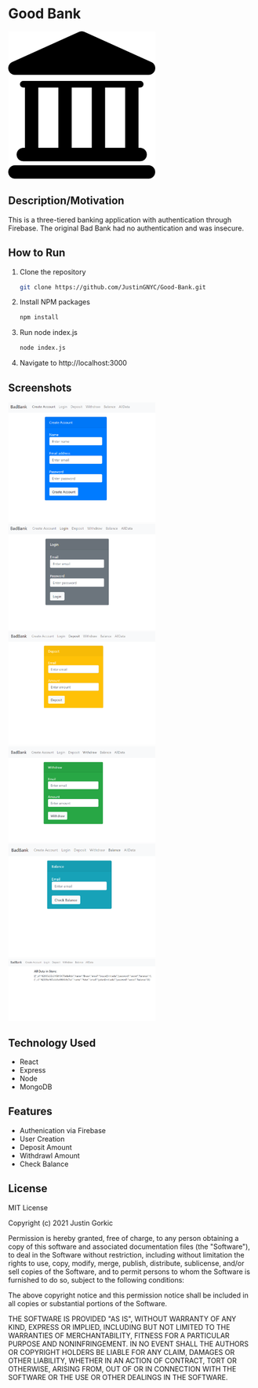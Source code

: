 # Good Bank
 <img src= "public/bank.png" width='300'/>

## Description/Motivation
This is a three-tiered banking application with authentication through Firebase. The original Bad Bank had no authentication and was insecure.

## How to Run
1.  Clone the repository
    ```sh
    git clone https://github.com/JustinGNYC/Good-Bank.git
    ```
2.  Install NPM packages
    ```sh
    npm install
    ```
3.  Run node index.js
    ```sh
    node index.js
    ```
4.  Navigate to http://localhost:3000

## Screenshots
<img src= "screenshots/1.png" width='300'/>
<img src= "screenshots/2.png" width='300'/>
<img src= "screenshots/3.png" width='300'/>
<img src= "screenshots/4.png" width='300'/>
<img src= "screenshots/5.png" width='300'/>
<img src= "screenshots/6.png" width='300'/>

## Technology Used
- React
- Express
- Node
- MongoDB 

## Features
- Authenication via Firebase
- User Creation
- Deposit Amount
- Withdrawl Amount
- Check Balance


## License
MIT License

Copyright (c) 2021 Justin Gorkic

Permission is hereby granted, free of charge, to any person obtaining a copy
of this software and associated documentation files (the "Software"), to deal
in the Software without restriction, including without limitation the rights
to use, copy, modify, merge, publish, distribute, sublicense, and/or sell
copies of the Software, and to permit persons to whom the Software is
furnished to do so, subject to the following conditions:

The above copyright notice and this permission notice shall be included in all
copies or substantial portions of the Software.

THE SOFTWARE IS PROVIDED "AS IS", WITHOUT WARRANTY OF ANY KIND, EXPRESS OR
IMPLIED, INCLUDING BUT NOT LIMITED TO THE WARRANTIES OF MERCHANTABILITY,
FITNESS FOR A PARTICULAR PURPOSE AND NONINFRINGEMENT. IN NO EVENT SHALL THE
AUTHORS OR COPYRIGHT HOLDERS BE LIABLE FOR ANY CLAIM, DAMAGES OR OTHER
LIABILITY, WHETHER IN AN ACTION OF CONTRACT, TORT OR OTHERWISE, ARISING FROM,
OUT OF OR IN CONNECTION WITH THE SOFTWARE OR THE USE OR OTHER DEALINGS IN THE
SOFTWARE.

